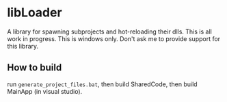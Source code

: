 # libLoader
A library for spawning subprojects and hot-reloading their dlls.
This is all work in progress. This is windows only. Don't ask me to provide support for this library.
## How to build
run `generate_project_files.bat`, then build SharedCode, then build MainApp (in visual studio).
